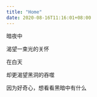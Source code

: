 ```yaml
---
title: "Home"
date: 2020-08-16T11:16:01+08:00
---
```

暗夜中

渴望一束光的关怀

在白天

却更渴望黑洞的吞噬

因为好奇心，想看看黑暗中有什么
